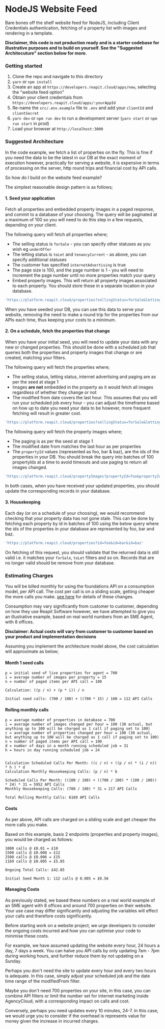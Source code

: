 # NodeJS Website Feed

Bare bones off the shelf website feed for NodeJS, including Client Credentials authentication, fetching of a property list with images and rendering in a template.

**Disclaimer, this code is not production ready and is a starter codebase for illustrative purposes and to build on yourself. See the "Suggested Architecuture" section below for more.**

### Getting started

1. Clone the repo and navigate to this directory
2. `yarn` or `npm install`
3. Create an app at `https://developers.reapit.cloud/apps/new`, selecting the "website feed option"
4. Obtain your client credentials from `https://developers.reapit.cloud/apps/:yourAppId`
5. Re-name the `src/.env.example` file to `.env` and add your `clientId` and `clientSecret`
6. `yarn dev` or `npm run dev` to run a development server (`yarn start` or `npm run start` in prod)
7. Load your browser at `http://localhost:3000`

### Suggested Architecture

In the code example, we fetch a list of properties on the fly. This is fine if you need the data to be the latest in our DB at the exact moment of execution however, practically for serving a website, it is expensive in terms of processing on the server, http round trips and financial cost by API calls.

So how do I build on the website feed example?

The simplest reasonable design pattern is as follows;

#### 1. **Seed your application**

Fetch all properties and embedded property images in a paged response, and commit to a database of your choosing. The query will be paginated at a maximum of 100 so you will need to do this step in a few requests, depending on your client.

The following query will fetch all properties where;

- The selling status is `forSale` - you can specify other statuses as you wish eg `underOffer`
- The letting status is `toLet` and `tenancyCurrent` - as above, you can specify additional statuses
- The customer has specified `internetAdvertising` is true
- The page size is 100, and the page number is 1 - you will need to increment the page number until no more properties match your query
- Embed property images. This will return all property images associated to each property. You should store these in a separate location in your database.

```ts
'https://platform.reapit.cloud/properties?sellingStatus=forSale&lettingStatus=toLet&lettingStatus=tenancyCurrent&internetAdvertising=true&embed=images&pageSize=100&pageNumber=1'
```

When you have seeded your DB, you can use this data to serve your website, removing the need to make a round trip for the properties from our APIs each time, thus keeping your costs to a minimum.

#### 2. **On a schedule, fetch the properties that change**

When you have your initial seed, you will need to update your data with any new or changed properties. This should be done with a scheduled job that queries both the properties and property images that change or are created, matching your filters.

The following query will fetch the properties where;

- The selling status, letting status, internet advertising and paging are as per the seed at stage 1
- Images **are not** embedded in the property as it would fetch all images regardless of whether they change or not
- The modified from date covers the last hour. This assumes that you will run your scheduled job every hour - you can adjust the timeframe based on how up to date you need your data to be however, more frequent fetching will result in greater cost.

```ts
'https://platform.reapit.cloud/properties?sellingStatus=forSale&lettingStatus=toLett&lettingStatus=tenancyCurrent&internetAdvertising=true&pageSize=100&pageNumber=1&modifiedFrom=2022-05-26T10:38:06.581Z'
```

The following query will fetch the property images where;

- The paging is as per the seed at stage 1
- The modified date from matches the last hour as per properties
- The `propertyId` values (represented as foo, bar & baz), are the ids of the properties in your DB. You should break the query into batches of 100 propertyIds at a time to avoid timeouts and use paging to return all images changed.

```ts
'https://platform.reapit.cloud/propertyImages?propertyId=foo&propertyId=bar&propertyId=baz&pageSize=100&pageNumber=1&modifiedFrom=2022-05-26T10:38:06.581'
```

In both cases, when you have received your updated properties, you should update the corresponding records in your database.

#### 3. **Housekeeping**

Each day (or on a schedule of your choosing), we would recommend checking that your property data has not gone stale. This can be done by fetching each property by id in batches of 100 using the below query where the ids of the properties in your database are represented by foo, bar and baz.

```ts
'https://platform.reapit.cloud/properties?id=foo&id=bar&id=baz'
```

On fetching of this request, you should validate that the returned data is still valid i.e. it matches your `forSale`, `toLet` filters and so on. Records that are no longer valid should be remove from your database.

### Estimating Charges

You will be billed monthly for using the foundations API on a consumption model, per API call. The cost per call is on a sliding scale, getting cheaper the more calls you make. [see here](https://foundations-documentation.reapit.cloud/developer-terms-and-conditions#schedule-2-fees) for details of these changes.

Consumption may vary significantly from customer to customer, depending on how they use Reapit Software however, we have attempted to give you an illustrative example, based on real world numbers from an SME Agent, with 8 offices.

**Disclaimer: Actual costs will vary from customer to customer based on your product and implementation decisions**

Assuming you implement the architecture model above, the cost calculation will approximate as below;

#### **Month 1 seed calls**

```
p = initial seed of live properties for agent = 700
i = average number of images per property = 15
n = number of paged items per API call = 100

Calculation: ((p / n) + (p * i)) / n

Initial seed calls: (700 / 100) + ((700 * 15) / 100 = 112 API Calls
```

#### **Rolling monthly calls**

```
p = average number of properties in database = 700
i = average number of images changed per hour = 100 (30 actual, but anything up to 100 will be charged as 1 call if paging set to 100)
c = average number of properties changed per hour = 100 (30 actual, but anything up to 100 will be charged as 1 call if paging set to 100)
n = number of paged items per API call = 100
d = number of days in a month running scheduled job = 31
h = hours in day running scheduled job = 24


Calculation Scheduled Calls Per Month: ((c / n) + ((p / n) * (i / n)) * h ) * d
Calculation Monthly Housekeeping Calls: (p / n) * b

Scheduled Calls Per Month: ((100 / 100) + ((700 / 100) * (100 / 100)) * 24) * 31 = 5952 API Calls
Monthly Housekeeping Calls: (700 / 100) * 31 = 217 API Calls

Total Rolling Monthly Calls: 6169 API Calls
```

#### **Costs**

As per above, API calls are charged on a sliding scale and get cheaper the more calls you make.

Based on this example, basis 2 endpoints (properties and property images), you would be charged as follows:

```
1000 calls @ £0.01 = £10
1500 calls @ £0.008 = £12
2500 calls @ £0.006 = £15
1169 calls @ £0.005 = £5.85

Ongoing Total Calls: £42.85

Initial Seed Month 1: 112 calls @ 0.005 = £0.56
```

#### **Managing Costs**

As previously stated, we based these numbers on a real world example of an SME agent with 8 offices and around 700 properties on their website. Your use case may differ significantly and adjusting the variables will effect your calls and therefore costs significantly.

Before starting work on a website project, we urge developers to consider the ongoing costs incurred and how you can optimise your code to minimise these costs.

For example, we have assumed updating the website every hour, 24 hours a day, 7 days a week. You can halve you API calls by only updating 7am - 7pm during working hours, and further reduce them by not updating on a Sunday.

Perhaps you don't need the site to update every hour and every two hours is adequate. In this case, simply adjust your scheduled job and the date time range of the modifiedFrom filter.

Maybe you don't need 700 properties on your site, in this case, you can combine API filters or limit the number set for internet marketing inside AgencyCloud, with a corresponding impact on calls and cost.

Conversely, perhaps you need updates every 10 minutes, 24-7. In this case, we would urge you to consider if the overhead is represents value for money given the increase in incurred charges.
